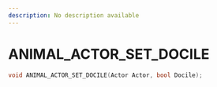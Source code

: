 ```yaml
---
description: No description available 
---
```


# ANIMAL_ACTOR_SET_DOCILE

```cpp
void ANIMAL_ACTOR_SET_DOCILE(Actor Actor, bool Docile);
```